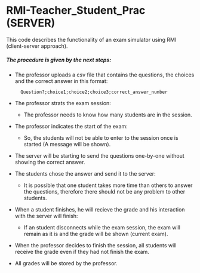 # RMI-Teacher_Student_Prac (SERVER)
This code describes the functionality of an exam simulator using RMI (client-server approach).

##### The procedure is given by the next steps:

* The professor uploads a csv file that contains the questions, the choices and the correct answer in this format:

        Question?;choice1;choice2;choice3;correct_answer_number
    
* The professor strats the exam session:
    * The professor needs to know how many students are in the session.

* The professor indicates the start of the exam:
    * So, the students will not be able to enter to the session once is started (A message will be shown).
    
* The server will be starting to send the questions one-by-one without showing the correct answer.

* The students chose the answer and send it to the server:
    * It is possible that one student takes more time than others to answer the questions, therefore there should not be any problem to other students.

* When a student finishes, he will recieve the grade and his interaction with the server will finish:
    * If an student disconnects while the exam session, the exam will remain as it is and the grade will be shown (current exam).

* When the professor decides to finish the session, all students will receive the grade even if they had not finish the exam.

* All grades will be stored by the professor.